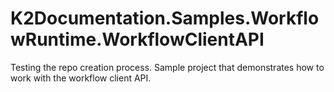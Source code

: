 # K2Documentation.Samples.WorkflowRuntime.WorkflowClientAPI
Testing the repo creation process. Sample project that demonstrates how to work with the workflow client API. 
